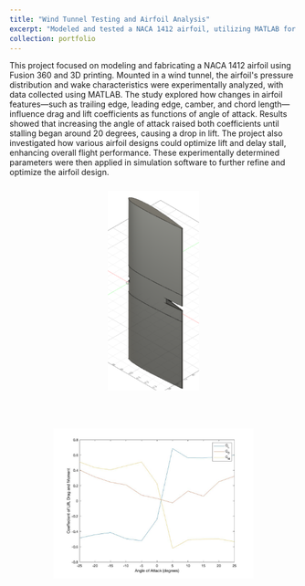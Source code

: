 ```yaml
---
title: "Wind Tunnel Testing and Airfoil Analysis"
excerpt: "Modeled and tested a NACA 1412 airfoil, utilizing MATLAB for data analysis and simulation to optimize aerodynamic performance. <br/><img src='/images/airfoilPrint.png' width='300' height='500'>"
collection: portfolio
---
```


This project focused on modeling and fabricating a NACA 1412 airfoil using Fusion 360 and 3D printing. Mounted in a wind tunnel, the airfoil's pressure distribution and wake characteristics were experimentally analyzed, with data collected using MATLAB. The study explored how changes in airfoil features—such as trailing edge, leading edge, camber, and chord length—influence drag and lift coefficients as functions of angle of attack. Results showed that increasing the angle of attack raised both coefficients until stalling began around 20 degrees, causing a drop in lift. The project also investigated how various airfoil designs could optimize lift and delay stall, enhancing overall flight performance. These experimentally determined parameters were then applied in simulation software to further refine and optimize the airfoil design.


<div style="display: flex; flex-wrap: wrap; justify-content: space-around;">
  <!-- Image 1 -->
  <div style="margin: 10px;">
    <img src='/images/FusionNACA.png' style="width: 350px; height: 350px; object-fit: contain;">
  </div>

  <!-- Image 2 -->
  <div style="margin: 10px;">
    <img src='/images/E87Data.jpg' style="width: 350px; height: 350px; object-fit: contain;">
  </div>
</div>
